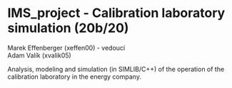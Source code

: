 # IMS_project - Calibration laboratory simulation (20b/20)
Marek Effenberger (xeffen00) - vedoucí <br>
Adam Valík (xvalik05) <br>

Analysis, modeling and simulation (in SIMLIB/C++) of the operation of the calibration laboratory in the energy company.

